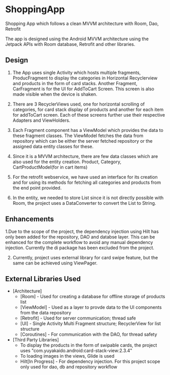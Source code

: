 # ShoppingApp
Shopping App which follows a clean MVVM architecture with Room, Dao, Retrofit

The app is designed using the Android MVVM architecture using the Jetpack APIs with Room database, Retrofit and other libraries.

Design
-----------------------
1. The App uses single Activity which hosts multiple fragments, ProducFragment to display the categories in Horizontal Recyclerview
and products in the form of card stacks. Another Fragment, CarFragment is for the UI for AddToCart Screen. This screen is also made visible when the device is shaken.

2. There are 3 RecyclerViews used, one for horizontal scrolling of categories, for card stack display of products and another for each item for addToCart screen.
Each of these screens further use their respective Adapters and ViewHolders.

3. Each Fragment component has a ViewModel which provides the data to these fragment classes.
The ViewModel fetches the data from repository which can be either the server fetched repository or the assigned data entity classes for these.

4. Since it is a MVVM architecture, there are few data classes which are also used for the entity creation.
   Product, Category, CartProductModel(for in cart items)

5. For the retrofit webservice, we have used an interface for its creation and for using its methods for fetching all categories and products from the end point provided.

6. In the entity, we needed to store List<Category> since it is not directly possible with Room, the project uses a DataConverter to convert the List to String.


Enhancements
-------------------------
1.Due to the scope of the project, the dependency injection using Hilt has only been added for the repository, DAO and databse layer.
This can be enhanced for the complete workflow to avoid any manual dependency injection. Currently the di package has been excluded from the project.

2. Currently, project uses external library for card swipe feature, but the same can be achieved using ViewPager.


External Libraries Used
------------------------

* [Architecture]
    * [Room] - Used for creating a database for offline storage of products list
    * [ViewModel] - Used as a layer to provde data to the UI components from the data repository
    * [Retrofit] - Used for server communication; thread safe
    * [UI] - Single Activity Multi Fragment structure; RecyclerView for list structure
    * [Coroutines] - For communication with the DAO, for thread safety
* [Third Party Libraries]
    * To display the products in the form of swipable cards, the project uses "com.yuyakaido.android:card-stack-view:2.3.4"
    * To loading images in the views, Glide is used
    * Hilt[In Progress] - For dependency injection. For this project scope only used for dao, db and repository workflow


